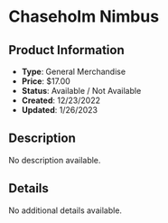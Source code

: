 # Chaseholm Nimbus

## Product Information
- **Type**: General Merchandise
- **Price**: $17.00
- **Status**: Available / Not Available
- **Created**: 12/23/2022
- **Updated**: 1/26/2023

## Description
No description available.



## Details
No additional details available.
